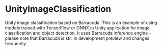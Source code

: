 # UnityImageClassification
Unity image classification based on Barracuda.
This is an example of using models trained with TensorFlow or ONNX in Unity application for image classification and object detection. 
It uses Barracuda inference engine - please note that Barracuda is still in development preview and changes frequently.

